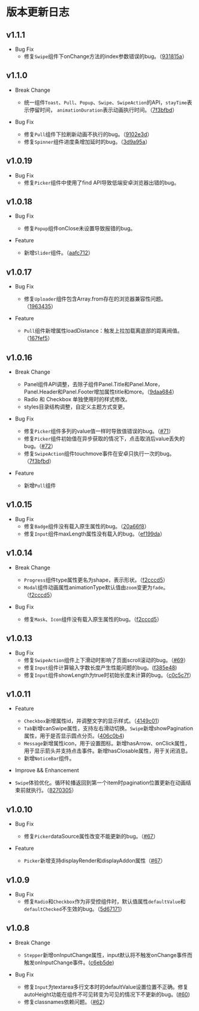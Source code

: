 # 版本更新日志 

## v1.1.1
- Bug Fix
  - 修复`Swipe`组件下onChange方法的index参数错误的bug。（[931815a](https://github.com/ZhonganTechENG/zarm/commit/931815ab28fb0f1286bd0487b4df0e2897134ad9)）


## v1.1.0
- Break Change
  - 统一组件`Toast`、`Pull`、`Popup`、`Swipe`、`SwipeAction`的API，`stayTime`表示停留时间， `animationDuration`表示动画执行时间。（[7f3bfbd](https://github.com/ZhonganTechENG/zarm/commit/7f3bfbdc30e4355566dad0d7f0c907a262611ca4)）

- Bug Fix
  - 修复`Pull`组件下拉刷新动画不执行的bug。（[9102e3d](https://github.com/ZhonganTechENG/zarm/commit/9102e3d57e7906364ff07a02d314f448f625e290)）
  - 修复`Spinner`组件进度条增加延时的bug。（[3d9a95a](https://github.com/ZhonganTechENG/zarm/commit/3d9a95ae77451752c62ce04aeb0eabfbd5841888)）

## v1.0.19
- Bug Fix
  - 修复`Picker`组件中使用了find API导致低端安卓浏览器出错的bug。


## v1.0.18
- Bug Fix
  - 修复`Popup`组件onClose未设置导致报错的bug。

- Feature
  - 新增`Slider`组件。（[aafc712](https://github.com/ZhonganTechENG/zarm/commit/d46abd9e7aa8bb0f3015e754ca37b785605c54f1)）


## v1.0.17
- Bug Fix
  - 修复`Uploader`组件包含Array.from存在的浏览器兼容性问题。（[1963435](https://github.com/ZhonganTechENG/zarm/commit/8dca8a23b446c38d68e6da94d26b033417f644ff)）

- Feature
  - `Pull`组件新增属性loadDistance：触发上拉加载离底部的距离阀值。（[167fef5](https://github.com/ZhonganTechENG/zarm/commit/196343524ad78d1929006a0eb7bbe58bd2befc66)）


## v1.0.16
- Break Change
  - Panel组件API调整，去除子组件Panel.Title和Panel.More， Panel.Header和Panel.Footer增加属性title和more。（[9daa684](https://github.com/ZhonganTechENG/zarm/commit/7f3bfbdc30e4355566dad0d7f0c907a262611ca4)）
  - Radio 和 Checkbox 单独使用时的样式修改。
  - styles目录结构调整，自定义主题方式变更。

- Bug Fix
  - 修复`Picker`组件多列的value值一样时导致值错误的bug。（[#71](https://github.com/ZhonganTechENG/zarm/pull/71)）
  -  修复`Picker`组件初始值在异步获取的情况下，点击取消后value丢失的bug。（[#72](https://github.com/ZhonganTechENG/zarm/pull/72)）
  - 修复`SwipeAction`组件touchmove事件在安卓只执行一次的bug。（[7f3bfbd](https://github.com/ZhonganTechENG/zarm/commit/8cb0620472523c196ed39523b2793db514f59d55)）

- Feature
  - 新增`Pull`组件


## v1.0.15
- Bug Fix
  - 修复`Badge`组件没有载入原生属性的bug。（[20a66f8](https://github.com/ZhonganTechENG/zarm/commit/32879261a694fe5a09820035217105e7b9fd3154)）
  - 修复`Input`组件maxLength属性没有载入的bug。（[ef199da](https://github.com/ZhonganTechENG/zarm/commit/20a66f854b9d5b997c9ca29291a6a9ef6d54b60d)）


## v1.0.14
- Break Change
  - `Progress`组件type属性更名为shape，表示形状。（[f2cccd5](https://github.com/ZhonganTechENG/zarm/commit/1b87e889e80df8b43ede6c4e07c19a0b1cc20e30)）
  - `Modal`组件动画属性animationType默认值由`zoom`变更为`fade`。（[f2cccd5](https://github.com/ZhonganTechENG/zarm/commit/1b87e889e80df8b43ede6c4e07c19a0b1cc20e30)）

- Bug Fix 
  - 修复`Mask`、`Icon`组件没有载入原生属性的bug。（[f2cccd5](https://github.com/ZhonganTechENG/zarm/commit/1b87e889e80df8b43ede6c4e07c19a0b1cc20e30)）


## v1.0.13
- Bug Fix  
  - 修复`SwipeAction`组件上下滑动时影响了页面scroll滚动的bug。（[#69](https://github.com/ZhonganTechENG/zarm/pull/67)）
  - 修复`Input`组件计算输入字数长度产生性能问题的bug。([f385e48](https://github.com/ZhonganTechENG/zarm/commit/d22c652ef25e63accba306a0d3a58117616a1351))
  - 修复`Input`组件showLength为true时初始长度未计算的bug。（[c0c5c7f](https://github.com/ZhonganTechENG/zarm/commit/64e3bc308fac9347c9d87e4bc47f843e649f9c19)）
    

## v1.0.11
- Feature  
  - `Checkbox`新增属性id，并调整文字的显示样式。（[4149c01](https://github.com/ZhonganTechENG/zarm/commit/b7135ade392d6edfeb70f90b42ee056d0d969dde)）
  - `Tab`新增canSwipe属性，支持左右滑动切换。`Swipe`新增showPagination属性，用于是否显示圆点分页。([406c0b4](https://github.com/ZhonganTechENG/zarm/commit/168ea1944917211614603f0691b5f79337b8ad17))
  - `Message`新增属性icon，用于设置图标。新增hasArrow、onClick属性，用于显示箭头并支持点击事件。新增hasClosable属性，用于关闭消息。
  - 新增`NoticeBar`组件。

-  Improve && Enhancement  
  - `Swipe`体验优化。循环轮播返回到第一个item时pagination位置更新在动画结束前就执行。（[8270305](https://github.com/ZhonganTechENG/zarm/commit/3d8de9671d8d633bd729d4f28ce17d1e1fd4b512)）


## v1.0.10
- Bug Fix
  - 修复`Picker`dataSource属性改变不能更新的bug。（[#67](https://github.com/ZhonganTechENG/zarm/pull/67)）

- Feature
  - `Picker`新增支持displayRender和displayAddon属性（[#67](https://github.com/ZhonganTechENG/zarm/pull/67)）


## v1.0.9
- Bug Fix
  - 修复`Radio`和`Checkbox`作为非受控组件时，默认值属性`defaultValue`和`defaultChecked`不生效的bug。（[5d67171](https://github.com/ZhonganTechENG/zarm/commit/02cf971669be6226fb7e148b13512fdc56832d78)）


## v1.0.8 
- Break Change
  - `Stepper`新增onInputChange属性，input默认将不触发onChange事件而触发onInputChange事件。([c6eb5de](https://github.com/ZhonganTechENG/zarm/commit/c6eb5de9a235942b612d3ea1abd90b62e41bbecf))

- Bug Fix
	- 修复`Input`为textarea多行文本时的defaultValue设置位置不正确。修复autoHeight功能在组件不可见转变为可见的情况下不更新的bug。([#60](https://github.com/ZhonganTechENG/zarm/pull/60))
  - 修复classnames依赖问题。（[#62](https://github.com/ZhonganTechENG/zarm/pull/62)）

